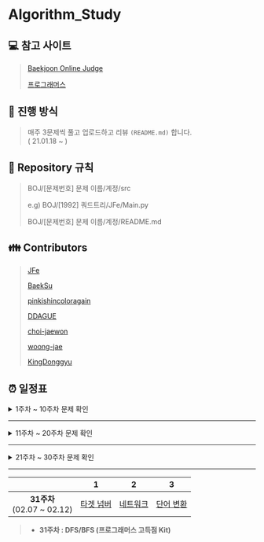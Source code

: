 # Algorithm_Study

## :computer: 참고 사이트
> [Baekjoon Online Judge](https://www.acmicpc.net/)
>
> [프로그래머스](https://programmers.co.kr/)

## :pushpin: 진행 방식
> 매주 3문제씩 풀고 업로드하고 리뷰 `(README.md)` 합니다.  
> ( 21.01.18 ~ )

## :round_pushpin: Repository 규칙
> BOJ/[문제번호] 문제 이름/계정/src
> 
> e.g) BOJ/[1992] 쿼드트리/JFe/Main.py
> 
> BOJ/[문제번호] 문제 이름/계정/README.md

## :family: Contributors
> [JFe](https://github.com/Go-Jaecheol)
> 
> [BaekSu](https://github.com/SeongukBaek)
> 
> [pinkishincoloragain](https://github.com/pinkishincoloragain)
> 
> [DDAGUE](https://github.com/DDAGUE)
> 
> [choi-jaewon](https://github.com/choi-jaewon)
>
> [woong-jae](https://github.com/woong-jae)
> 
> [KingDonggyu](https://github.com/KingDonggyu)

## :alarm_clock: 일정표

<details><summary>1주차 ~ 10주차 문제 확인</summary>

||1|2|3|
|:---:|:---:|:---:|:---:|
|**1주차**<br> (01.18 ~ 01.24)|[종이의 개수](https://www.acmicpc.net/problem/1780)|[쿼드트리](https://www.acmicpc.net/problem/1992)||
|**2주차**<br> (01.25 ~ 01.31)|[쉬운 계단 수](https://www.acmicpc.net/problem/10844)|[가장 긴 증가하는 부분 수열](https://www.acmicpc.net/problem/11053)|[오르막 수](https://www.acmicpc.net/problem/11057)|
|**3주차**<br> (02.01 ~ 02.07)|[LCS](https://www.acmicpc.net/problem/9251)|[가장 긴 증가하는 부분 수열 4](https://www.acmicpc.net/problem/14002)|[줄세우기](https://www.acmicpc.net/problem/2631)|
|**4주차**<br> (02.08 ~ 02.14)|[LCS 2](https://www.acmicpc.net/problem/9252)|[평범한 배낭](https://www.acmicpc.net/problem/12865)|[내리막 길](https://www.acmicpc.net/problem/1520)|
|**5주차**<br> (02.15 ~ 02.21)|[그림](https://www.acmicpc.net/problem/1926)|[미로 탐색](https://www.acmicpc.net/problem/2178)|[연구소](https://www.acmicpc.net/problem/14502)|
|**6주차**<br> (02.22 ~ 02.28)|[숫자고르기](https://www.acmicpc.net/problem/2668)|[적록색약](https://www.acmicpc.net/problem/10026)|[아기 상어](https://www.acmicpc.net/problem/16236)|
|**7주차**<br> (03.01 ~ 03.07)|[ABCDE](https://www.acmicpc.net/problem/13023)|[인구 이동](https://www.acmicpc.net/problem/16234)|[연구소 3](https://www.acmicpc.net/problem/17142)|
|**8주차**<br> (03.08 ~ 03.14)|[주사위](https://www.acmicpc.net/problem/1041)|[도서관](https://www.acmicpc.net/problem/1461)|[강의실 배정](https://www.acmicpc.net/problem/11000)|
|**9주차**<br> (03.15 ~ 03.21)|[배](https://www.acmicpc.net/problem/1092)|[단어 수학](https://www.acmicpc.net/problem/1339)|[카드 정렬하기](https://www.acmicpc.net/problem/1715)|
|**10주차**<br> (03.22 ~ 03.28)|[저울](https://www.acmicpc.net/problem/2437)|[컵라면](https://www.acmicpc.net/problem/1781)|[공항](https://www.acmicpc.net/problem/10775)|

> - **1주차 : 분할 정복**  
> - **2주차 ~ 4주차 : 다이나믹 프로그래밍 (DP)**  
> - **5주차 ~ 7주차 : 그래프 탐색 (DFS & BFS)**  
> - **8주차 ~ 10주차 : 그리디 알고리즘 (Greedy)**  

</details>

---

<details><summary>11주차 ~ 20주차 문제 확인</summary>

||1|2|3|
|:---:|:---:|:---:|:---:|
|**11주차**<br> (03.29 ~ 04.04)|[최단경로](https://www.acmicpc.net/problem/1753)|[최소비용 구하기](https://www.acmicpc.net/problem/1916)|[녹색 옷 입은 애가 젤다지?](https://www.acmicpc.net/problem/4485)|
|**12주차**<br> (05.03 ~ 05.09)|[최소 스패닝 트리](https://www.acmicpc.net/problem/1197)|[네트워크 연결](https://www.acmicpc.net/problem/1922)|[도시 분할 계획](https://www.acmicpc.net/problem/1647)|
|**13주차**<br> (05.10 ~ 05.16)|[나만 안되는 연애](https://www.acmicpc.net/problem/14621)|[전기가 부족해](https://www.acmicpc.net/problem/10423)|[행성 터널](https://www.acmicpc.net/problem/2887)|
|**14주차**<br> (05.17 ~ 05.23)|[가장 큰 정사각형](https://www.acmicpc.net/problem/1915)|[합분해](https://www.acmicpc.net/problem/2225)|[내려가기](https://www.acmicpc.net/problem/2096)|
|**15주차**<br> (05.24 ~ 05.30)|[파이프 옮기기 1](https://www.acmicpc.net/problem/17070)|[1학년](https://www.acmicpc.net/problem/5557)|[이모티콘](https://www.acmicpc.net/problem/14226)|
|**16주차**<br> (07.05 ~ 07.11)|[이분 그래프](https://www.acmicpc.net/problem/1707)|[텀 프로젝트](https://www.acmicpc.net/problem/9466)|[다리 만들기](https://www.acmicpc.net/problem/2146)|
|**17주차**<br> (08.23 ~ 08.29)|[스타트링크](https://www.acmicpc.net/problem/5014)|[Puyo Puyo](https://www.acmicpc.net/problem/11559)|[게리맨더링](https://www.acmicpc.net/problem/17471)|
|**18주차**<br> (08.30 ~ 09.05)|[톱니바퀴](https://www.acmicpc.net/problem/14891)|[로봇 청소기](https://www.acmicpc.net/problem/14503)|[게리맨더링2](https://www.acmicpc.net/problem/17779)|
|**19주차**<br> (09.06 ~ 09.12)|[뱀](https://www.acmicpc.net/problem/3190)|[주사위 굴리기](https://www.acmicpc.net/problem/14499)|[드래곤 커브](https://www.acmicpc.net/problem/15685)|
|**20주차**<br> (09.13 ~ 09.19)|[미세먼지 안녕!](https://www.acmicpc.net/problem/17144)|[이차원 배열과 연산](https://www.acmicpc.net/problem/17140)|[청소년 상어](https://www.acmicpc.net/problem/19236)|

> - **11주차 : 다익스트라 (Dijkstra)**  
> - **12주차 ~ 13주차 : 최소 스패닝 트리 (MST)**  
> - **14주차 ~ 15주차 : 다이나믹 프로그래밍 (DP)**  
> - **16주차 ~ 17주차 : 그래프 탐색 (DFS & BFS)**  
> - **18주차 ~ : 시뮬레이션 (삼성 SW 기출 위주)**  
  
</details>

---

<details><summary>21주차 ~ 30주차 문제 확인</summary>

||1|2|3|
|:---:|:---:|:---:|:---:|
|**21주차**<br> (09.27 ~ 10.03)|[어른 상어](https://www.acmicpc.net/problem/19237)|[마법사 상어와 파이어볼](https://www.acmicpc.net/problem/20056)|[마법사 상어와 토네이도](https://www.acmicpc.net/problem/20057)|
|**22주차**<br> (10.04 ~ 10.10)|[줄 세우기](https://www.acmicpc.net/problem/2252)|[문제집](https://www.acmicpc.net/problem/1766)|[음악프로그램](https://www.acmicpc.net/problem/2623)|
|**23주차**<br> (11.08 ~ 11.14)|[최종 순위](https://www.acmicpc.net/problem/3665)|[게임 개발](https://www.acmicpc.net/problem/1516)|[ACM Craft](https://www.acmicpc.net/problem/1005)|
|**24주차**<br> (11.15 ~ 11.21)|[⚾](https://www.acmicpc.net/problem/17281)|[배열 돌리기 4](https://www.acmicpc.net/problem/17406)|[캐슬 디펜스](https://www.acmicpc.net/problem/17135)|
|**25주차**<br> (11.22 ~ 11.28)|[괄호 추가하기](https://www.acmicpc.net/problem/16637)|[색종이 붙이기](https://www.acmicpc.net/problem/17136)|[다리 만들기 2](https://www.acmicpc.net/problem/17472)|
|**26주차**<br> (01.03 ~ 01.09)|[체육복](https://programmers.co.kr/learn/courses/30/lessons/42862)|[조이스틱](https://programmers.co.kr/learn/courses/30/lessons/42860)|[큰 수 만들기](https://programmers.co.kr/learn/courses/30/lessons/42883)|
|**27주차**<br> (01.10 ~ 01.16)|[구명보트](https://programmers.co.kr/learn/courses/30/lessons/42885)|[섬 연결하기](https://programmers.co.kr/learn/courses/30/lessons/42861)|[단속카메라](https://programmers.co.kr/learn/courses/30/lessons/42884)|
|**28주차**<br> (01.17 ~ 01.23)|[완주하지 못한 선수](https://programmers.co.kr/learn/courses/30/lessons/42576)|[위장](https://programmers.co.kr/learn/courses/30/lessons/42578)|[베스트앨범](https://programmers.co.kr/learn/courses/30/lessons/42579)|
|**29주차**<br> (01.24 ~ 01.30)|[모의고사](https://programmers.co.kr/learn/courses/30/lessons/42840)|[소수 찾기](https://programmers.co.kr/learn/courses/30/lessons/42839)|[카펫](https://programmers.co.kr/learn/courses/30/lessons/42842)|
|**30주차**<br> (01.31 ~ 02.05)|[기능개발](https://programmers.co.kr/learn/courses/30/lessons/42586)|[프린터](https://programmers.co.kr/learn/courses/30/lessons/42587)|[다리를 지나는 트럭](https://programmers.co.kr/learn/courses/30/lessons/42583)|

> - **/ ~ 21주차 : 시뮬레이션 (삼성 SW 기출 위주)**  
> - **22주차 ~ 23주차 : 위상 정렬**  
> - **24주차 ~ 25주차 : 브루트포스 (삼성 A형 기출 위주)**
> - **26주차 ~ 27주차 : 그리디 (프로그래머스 고득점 Kit)** 
> - **28주차 : 해시 (프로그래머스 고득점 Kit)**  
> - **29주차 : 완전탐색 (프로그래머스 고득점 Kit)** 
> - **30주차 : 스택/큐 (프로그래머스 고득점 Kit)** 
  
</details>

---

||1|2|3|
|:---:|:---:|:---:|:---:|
|**31주차**<br> (02.07 ~ 02.12)|[타겟 넘버](https://programmers.co.kr/learn/courses/30/lessons/43165)|[네트워크](https://programmers.co.kr/learn/courses/30/lessons/43162)|[단어 변환](https://programmers.co.kr/learn/courses/30/lessons/43163)|


> - **31주차 : DFS/BFS (프로그래머스 고득점 Kit)**
